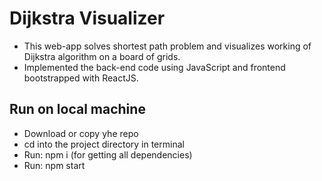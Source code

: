 # Dijkstra Visualizer

- This web-app solves shortest path problem and visualizes working of Dijkstra algorithm on a board of grids.
- Implemented the back-end code using JavaScript and frontend bootstrapped with ReactJS.

## Run on local machine
- Download or copy yhe repo
- cd into the project directory in terminal
- Run: npm i (for getting all dependencies)
- Run: npm start
